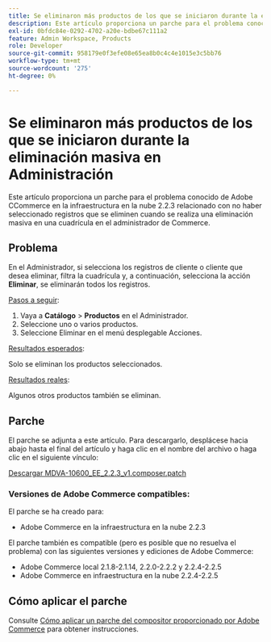 ```yaml
---
title: Se eliminaron más productos de los que se iniciaron durante la eliminación masiva en Administración
description: Este artículo proporciona un parche para el problema conocido de Adobe СCommerce en la infraestructura en la nube 2.2.3 relacionado con no haber seleccionado registros que se eliminen cuando se realiza una eliminación masiva en una cuadrícula en el administrador de Commerce.
exl-id: 0bfdc84e-0292-4702-a20e-bdbe67c111a2
feature: Admin Workspace, Products
role: Developer
source-git-commit: 958179e0f3efe08e65ea8b0c4c4e1015e3c5bb76
workflow-type: tm+mt
source-wordcount: '275'
ht-degree: 0%

---
```


# Se eliminaron más productos de los que se iniciaron durante la eliminación masiva en Administración

Este artículo proporciona un parche para el problema conocido de Adobe СCommerce en la infraestructura en la nube 2.2.3 relacionado con no haber seleccionado registros que se eliminen cuando se realiza una eliminación masiva en una cuadrícula en el administrador de Commerce.

## Problema

En el Administrador, si selecciona los registros de cliente o cliente que desea eliminar, filtra la cuadrícula y, a continuación, selecciona la acción **Eliminar**, se eliminarán todos los registros.

<u>Pasos a seguir</u>:

1. Vaya a **Catálogo** > **Productos** en el Administrador.
1. Seleccione uno o varios productos.
1. Seleccione Eliminar en el menú desplegable Acciones.

<u>Resultados esperados</u>:

Solo se eliminan los productos seleccionados.

<u>Resultados reales</u>:

Algunos otros productos también se eliminan.

## Parche

El parche se adjunta a este artículo. Para descargarlo, desplácese hacia abajo hasta el final del artículo y haga clic en el nombre del archivo o haga clic en el siguiente vínculo:

[Descargar MDVA-10600\_EE\_2.2.3\_v1.composer.patch](assets/MDVA-10600_EE_2.2.3_v1.composer.patch.zip)

### Versiones de Adobe Commerce compatibles:

El parche se ha creado para:

* Adobe Commerce en la infraestructura en la nube 2.2.3

El parche también es compatible (pero es posible que no resuelva el problema) con las siguientes versiones y ediciones de Adobe Commerce:

* Adobe Commerce local 2.1.8-2.1.14, 2.2.0-2.2.2 y 2.2.4-2.2.5
* Adobe Commerce en infraestructura en la nube 2.2.4-2.2.5

## Cómo aplicar el parche

Consulte [Cómo aplicar un parche del compositor proporcionado por Adobe Commerce](/help/how-to/general/how-to-apply-a-composer-patch-provided-by-magento.md) para obtener instrucciones.
